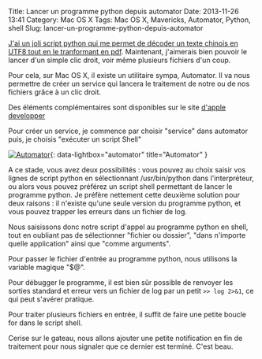 Title: Lancer un programme python depuis automator
Date: 2013-11-26 13:41
Category: Mac OS X
Tags: Mac OS X, Mavericks, Automator, Python, shell
Slug: lancer-un-programme-python-depuis-automator

[J'ai un joli script python qui me permet de décoder un texte chinois en UTF8 tout en le tranformant en pdf]({filename}/transformer-un-texte-chinois-en-pdf.markdown). Maintenant, j'aimerais bien pouvoir le lancer d'un simple clic droit, voir même plusieurs fichiers d'un coup.

Pour cela, sur Mac OS X, il existe un utilitaire sympa, Automator. Il va nous permettre de créer un service qui lancera le traitement de notre ou de nos fichiers grâce à un clic droit.

Des éléments complémentaires sont disponibles sur le site [d'apple developper](https://developer.apple.com/library/mac/documentation/AppleApplications/Conceptual/AutomatorConcepts/Articles/ShellScriptActions.html)

Pour créer un service, je commence par choisir "service" dans automator puis, je choisis "exécuter un script Shell" 

[![Automator]({static}/images/automator.png "Automator")]({static}/images/automator.png){: data-lightbox="automator" title="Automator" }

A ce stade, vous avez deux possibilités : vous pouvez au choix saisir vos lignes de script python en sélectionnant /usr/bin/python dans l'interpréteur, ou alors vous pouvez préférez un script shell permettant de lancer le programme python. Je préfère nettement cette deuxième solution pour deux raisons : il n'existe qu'une seule version du programme python, et vous pouvez trapper les erreurs dans un fichier de log.

Nous saisissons donc notre script d'appel au programme python en shell, tout en oubliant pas de sélectionner "fichier ou dossier", "dans n'importe quelle application" ainsi que "comme arguments".

Pour passer le fichier d'entrée au programme python, nous utilisons la variable magique "$@".

Pour débugger le programme, il est bien sûr possible de renvoyer les sorties standard et erreur vers un fichier de log par un petit `>> log 2>&1`, ce qui peut s'avérer pratique.

Pour traiter plusieurs fichiers en entrée, il suffit de faire une petite boucle for dans le script shell.

Cerise sur le gateau, nous allons ajouter une petite notification en fin de traitement pour nous signaler que ce dernier est terminé. C'est beau.